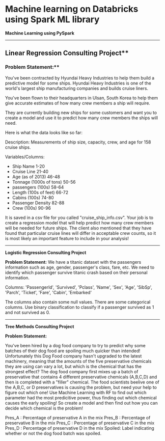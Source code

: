 # Machine learning on Databricks using Spark ML library
**Machine Learning using PySpark**
********************************************************************************************************************************
## Linear Regression Consulting Project**

### Problem Statement:**

You've been contracted by Hyundai Heavy Industries to help them build a predictive model for some ships. 
Hyundai Heavy Industries is one of the world's largest ship manufacturing companies and builds cruise liners.

You've been flown to their headquarters in Ulsan, South Korea to help them give accurate estimates of how many crew members a ship will require.

They are currently building new ships for some customers and want you to create a model and use it to predict how many crew members the ships will need.

Here is what the data looks like so far:

Description: Measurements of ship size, capacity, crew, and age for 158 cruise
ships.


Variables/Columns: 
* Ship Name     1-20
* Cruise Line   21-40
* Age (as of 2013)   46-48
* Tonnage (1000s of tons)   50-56
* passengers (100s)   58-64
* Length (100s of feet)  66-72
* Cabins  (100s)   74-80
* Passenger Density   82-88
* Crew  (100s)   90-96

It is saved in a csv file for you called "cruise_ship_info.csv". Your job is to create a regression model that will help predict how many crew members will be needed for future ships. 
The client also mentioned that they have found that particular cruise lines will differ in acceptable crew counts, so it is most likely an important feature to include in your analysis!

****************************************************************************************************************************************
**Logistic Regression Consulting Project**

**Problem Statement:**
We have a titanic dataset with the passengers information such as age, gender, passenger's class, fare, etc. We need to identify which passenger survive titanic crash based on their personal information.

Columns:
'PassengerId',
 'Survived',
 'Pclass',
 'Name',
 'Sex',
 'Age',
 'SibSp',
 'Parch',
 'Ticket',
 'Fare',
 'Cabin',
 'Embarked'
 
 The columns also contain some null values. There are some categorical columns.
 Use binary classification to classify if a passenger survived as 1 and not survived as 0.
 
 ***************************************************************************************************************************************
 
 **Tree Methods Consulting Project**
 
 **Problem Statement:**
 
You've been hired by a dog food company to try to predict why some batches of their dog food are spoiling much quicker than intended! Unfortunately this Dog Food company hasn't upgraded to the latest machinery, meaning that the amounts of the five preservative chemicals they are using can vary a lot, but which is the chemical that has the strongest effect? The dog food company first mixes up a batch of preservative that contains 4 different preservative chemicals (A,B,C,D) and then is completed with a "filler" chemical. The food scientists beelive one of the A,B,C, or D preservatives is causing the problem, but need your help to figure out which one! Use Machine Learning with RF to find out which parameter had the most predicitive power, thus finding out which chemical causes the early spoiling! So create a model and then find out how you can decide which chemical is the problem!

Pres_A : Percentage of preservative A in the mix
Pres_B : Percentage of preservative B in the mix
Pres_C : Percentage of preservative C in the mix
Pres_D : Percentage of preservative D in the mix
Spoiled: Label indicating whether or not the dog food batch was spoiled.
